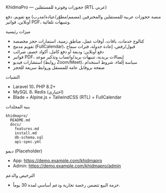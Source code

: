 KhidmaPro — حجوزات وفوترة للمستقلين (RTL عربي)

منصة حجوزات عربية للمستقلين والمحترفين (مصمم/مطوّر/عيادة/مدرب) مع تقويم، دفع أونلاين، فواتير PDF، وتنبيهات تلقائية.

ميزات رئيسية
- كتالوج خدمات، باقات، أوقات عمل، مناطق زمنية، استمارات حجز مخصصة
- تقويم مدمج (FullCalendar)، قبول/رفض، إعادة جدولة، فترات سماح
- دفع أونلاين: وديعة أو دفع كامل، أكواد خصم، ضرائب
- فواتير PDF، إيصالات بريدية، تنبيهات بريد/واتساب وتذكير موعد
- استشارات فيديو (روابط Zoom/Meet)، سياسة إلغاء، شروط استخدام
- صفحة بروفايل عامة للمستقل وروابط سريعة للحجز

التقنيات
- Laravel 10، PHP 8.2+
- MySQL 8، Redis (اختياري)
- Blade + Alpine.js + TailwindCSS (RTL) + FullCalendar

بنية المجلدات
```
khidmapro/
  README.md
  docs/
    features.md
    install.md
    db-schema.sql
    api-spec.yml
```

ديمو (Placeholder)
- App: https://demo.example.com/khidmapro
- Admin: https://demo.example.com/khidmapro/admin

الترخيص والدعم
- حزمة البيع تتضمن رخصة تجارية ودعم أساسي لمدة 30 يوماً.

